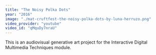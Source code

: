 ```yaml
---
title: "The Noisy Polka Dots"
year: "2016"
image: "./mat-cruftfest-the-noisy-polka-dots-by-luna-herruzo.png"
video_provider: "youtube"
video_id: "qMquDy7nraU"
---
```

This is an audiovisual generative art project for the Interactive Digital Multimedia Techniques module.
